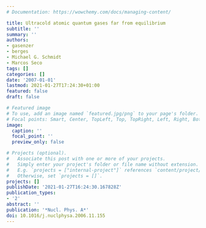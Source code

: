 ```yaml
---
# Documentation: https://wowchemy.com/docs/managing-content/

title: Ultracold atomic quantum gases far from equilibrium
subtitle: ''
summary: ''
authors:
- gasenzer
- berges
- Michael G. Schmidt
- Marcos Seco
tags: []
categories: []
date: '2007-01-01'
lastmod: 2021-01-27T17:24:30+01:00
featured: false
draft: false

# Featured image
# To use, add an image named `featured.jpg/png` to your page's folder.
# Focal points: Smart, Center, TopLeft, Top, TopRight, Left, Right, BottomLeft, Bottom, BottomRight.
image:
  caption: ''
  focal_point: ''
  preview_only: false

# Projects (optional).
#   Associate this post with one or more of your projects.
#   Simply enter your project's folder or file name without extension.
#   E.g. `projects = ["internal-project"]` references `content/project/deep-learning/index.md`.
#   Otherwise, set `projects = []`.
projects: []
publishDate: '2021-01-27T16:24:30.167828Z'
publication_types:
- '2'
abstract: ''
publication: '*Nucl. Phys. A*'
doi: 10.1016/j.nuclphysa.2006.11.155
---
```

